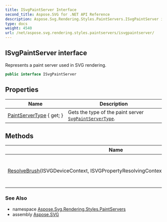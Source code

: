 ```yaml
---
title: ISvgPaintServer Interface
second_title: Aspose.SVG for .NET API Reference
description: Aspose.Svg.Rendering.Styles.PaintServers.ISvgPaintServer interface. Represents a paint server used in SVG rendering
type: docs
weight: 4540
url: /net/aspose.svg.rendering.styles.paintservers/isvgpaintserver/
---
```

## ISvgPaintServer interface

Represents a paint server used in SVG rendering.

```csharp
public interface ISvgPaintServer
```

## Properties

| Name | Description |
| --- | --- |
| [PaintServerType](../../aspose.svg.rendering.styles.paintservers/isvgpaintserver/paintservertype/) { get; } | Gets the type of the paint server [`SvgPaintServerType`](../svgpaintservertype/). |

## Methods

| Name | Description |
| --- | --- |
| [ResolveBrush](../../aspose.svg.rendering.styles.paintservers/isvgpaintserver/resolvebrush/)(ISVGDeviceContext, ISVGPropertyResolvingContext, float, CancellationToken) | Resolves the brush for the paint server. |

### See Also

* namespace [Aspose.Svg.Rendering.Styles.PaintServers](../../aspose.svg.rendering.styles.paintservers/)
* assembly [Aspose.SVG](../../)
